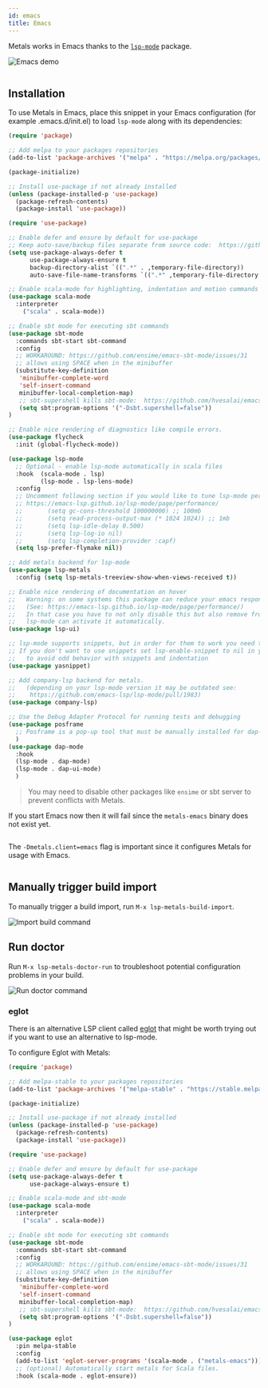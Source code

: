 ```yaml
---
id: emacs
title: Emacs
---
```


Metals works in Emacs thanks to the
[`lsp-mode`](https://github.com/emacs-lsp/lsp-mode) package.

![Emacs demo](https://i.imgur.com/KJQLMZ7.gif)

```scala mdoc:requirements

```

## Installation

To use Metals in Emacs, place this snippet in your Emacs configuration (for example .emacs.d/init.el) to load
`lsp-mode` along with its dependencies:

```el
(require 'package)

;; Add melpa to your packages repositories
(add-to-list 'package-archives '("melpa" . "https://melpa.org/packages/") t)

(package-initialize)

;; Install use-package if not already installed
(unless (package-installed-p 'use-package)
  (package-refresh-contents)
  (package-install 'use-package))

(require 'use-package)

;; Enable defer and ensure by default for use-package
;; Keep auto-save/backup files separate from source code:  https://github.com/scalameta/metals/issues/1027
(setq use-package-always-defer t
      use-package-always-ensure t
      backup-directory-alist `((".*" . ,temporary-file-directory))
      auto-save-file-name-transforms `((".*" ,temporary-file-directory t)))

;; Enable scala-mode for highlighting, indentation and motion commands
(use-package scala-mode
  :interpreter
    ("scala" . scala-mode))

;; Enable sbt mode for executing sbt commands
(use-package sbt-mode
  :commands sbt-start sbt-command
  :config
  ;; WORKAROUND: https://github.com/ensime/emacs-sbt-mode/issues/31
  ;; allows using SPACE when in the minibuffer
  (substitute-key-definition
   'minibuffer-complete-word
   'self-insert-command
   minibuffer-local-completion-map)
   ;; sbt-supershell kills sbt-mode:  https://github.com/hvesalai/emacs-sbt-mode/issues/152
   (setq sbt:program-options '("-Dsbt.supershell=false"))
)

;; Enable nice rendering of diagnostics like compile errors.
(use-package flycheck
  :init (global-flycheck-mode))

(use-package lsp-mode
  ;; Optional - enable lsp-mode automatically in scala files
  :hook  (scala-mode . lsp)
         (lsp-mode . lsp-lens-mode)
  :config
  ;; Uncomment following section if you would like to tune lsp-mode performance according to
  ;; https://emacs-lsp.github.io/lsp-mode/page/performance/
  ;;       (setq gc-cons-threshold 100000000) ;; 100mb
  ;;       (setq read-process-output-max (* 1024 1024)) ;; 1mb
  ;;       (setq lsp-idle-delay 0.500)
  ;;       (setq lsp-log-io nil)
  ;;       (setq lsp-completion-provider :capf)
  (setq lsp-prefer-flymake nil))

;; Add metals backend for lsp-mode
(use-package lsp-metals
  :config (setq lsp-metals-treeview-show-when-views-received t))

;; Enable nice rendering of documentation on hover
;;   Warning: on some systems this package can reduce your emacs responsiveness significally. 
;;   (See: https://emacs-lsp.github.io/lsp-mode/page/performance/)
;;   In that case you have to not only disable this but also remove from the packages since
;;   lsp-mode can activate it automatically.
(use-package lsp-ui)

;; lsp-mode supports snippets, but in order for them to work you need to use yasnippet
;; If you don't want to use snippets set lsp-enable-snippet to nil in your lsp-mode settings
;;   to avoid odd behavior with snippets and indentation
(use-package yasnippet)

;; Add company-lsp backend for metals.
;;   (depending on your lsp-mode version it may be outdated see:
;;    https://github.com/emacs-lsp/lsp-mode/pull/1983)
(use-package company-lsp)

;; Use the Debug Adapter Protocol for running tests and debugging
(use-package posframe
  ;; Posframe is a pop-up tool that must be manually installed for dap-mode
  )
(use-package dap-mode
  :hook
  (lsp-mode . dap-mode)
  (lsp-mode . dap-ui-mode)
  )
```

> You may need to disable other packages like `ensime` or sbt server to prevent
> conflicts with Metals.

If you start Emacs now then it will fail since the `metals-emacs` binary does
not exist yet.

```scala mdoc:bootstrap:metals-emacs emacs

```

The `-Dmetals.client=emacs` flag is important since it configures Metals for
usage with Emacs.

```scala mdoc:editor:emacs

```

## Manually trigger build import

To manually trigger a build import, run `M-x lsp-metals-build-import`.

![Import build command](https://i.imgur.com/SvGXJDK.png)

## Run doctor

Run `M-x lsp-metals-doctor-run` to troubleshoot potential configuration problems
in your build.

![Run doctor command](https://i.imgur.com/yelm0jd.png)

### eglot

There is an alternative LSP client called
[eglot](https://github.com/joaotavora/eglot) that might be worth trying out if
you want to use an alternative to lsp-mode.

To configure Eglot with Metals:

```el
(require 'package)

;; Add melpa-stable to your packages repositories
(add-to-list 'package-archives '("melpa-stable" . "https://stable.melpa.org/packages/") t)

(package-initialize)

;; Install use-package if not already installed
(unless (package-installed-p 'use-package)
  (package-refresh-contents)
  (package-install 'use-package))

(require 'use-package)

;; Enable defer and ensure by default for use-package
(setq use-package-always-defer t
      use-package-always-ensure t)

;; Enable scala-mode and sbt-mode
(use-package scala-mode
  :interpreter
    ("scala" . scala-mode))

;; Enable sbt mode for executing sbt commands
(use-package sbt-mode
  :commands sbt-start sbt-command
  :config
  ;; WORKAROUND: https://github.com/ensime/emacs-sbt-mode/issues/31
  ;; allows using SPACE when in the minibuffer
  (substitute-key-definition
   'minibuffer-complete-word
   'self-insert-command
   minibuffer-local-completion-map)
   ;; sbt-supershell kills sbt-mode:  https://github.com/hvesalai/emacs-sbt-mode/issues/152
   (setq sbt:program-options '("-Dsbt.supershell=false"))
)

(use-package eglot
  :pin melpa-stable
  :config
  (add-to-list 'eglot-server-programs '(scala-mode . ("metals-emacs")))
  ;; (optional) Automatically start metals for Scala files.
  :hook (scala-mode . eglot-ensure))
```

```scala mdoc:generic

```

```scala mdoc:worksheet
```
